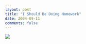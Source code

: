 ```yaml
---
layout: post
title: "I Should Be Doing Homework"
date: 2004-09-11
comments: false
---
```

![](http://www.toothpastefordinner.com/060304/prime-phone-number.gif)
